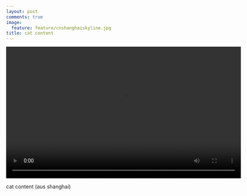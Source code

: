 ```yaml
---
layout: post
comments: true
image: 
  feature: feature/cnshanghaiskyline.jpg
title: cat content
---
```


<video width="640" height="360" controls>
  <source src="{{ site.url }}/images/vid/2014-10-15_shanghaicatcontent.mp4" type="video/mp4">
(Video)
</video>

cat content 
(aus shanghai)